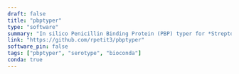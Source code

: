 ```yaml
---
draft: false
title: "pbptyper"
type: "software"
summary: "In silico Penicillin Binding Protein (PBP) typer for *Streptococcus pneumoniae* assemblies"
link: "https://github.com/rpetit3/pbptyper"
software_pin: false
tags: ["pbptyper", "serotype", "bioconda"]
conda: true
---
```

